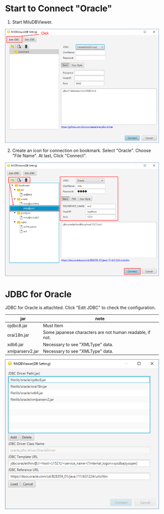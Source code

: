 # Start to Connect "Oracle"

1. Start MiluDBViewer.

![alt tag](a01.start.png)

2. Create an icon for connection on bookmark. Select "Oracle". Choose "File Name". At last, Click "Connect".

![alt tag](a03.connect_Oracle.png)

# JDBC for Oracle

JDBC for Oracle is attachted. Click "Edit JDBC" to check the configuration.

jar|note
---|----
ojdbc8.jar|Must Item
orai18n.jar|Some japanese characters are not human readable, if not.
xdb6.jar|Necessary to see "XMLType" data.
xmlparserv2.jar|Necessary to see "XMLType" data.

![alt tag](a04.edit_driver_Oracle.png)

